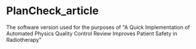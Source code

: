 # PlanCheck_article
The software version used for the purposes of "A Quick Implementation of Automated Physics Quality Control Review Improves Patient Safety in Radiotherapy"

